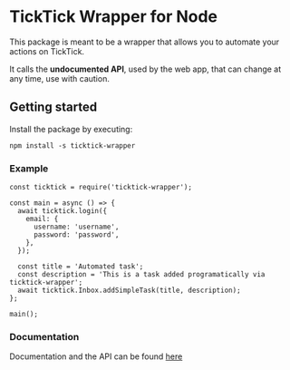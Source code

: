 # TickTick Wrapper for Node

This package is meant to be a wrapper that allows you to automate your actions on TickTick.

It calls the **undocumented API**, used by the web app, that can change at any time, use with caution.

## Getting started

Install the package by executing:

```
npm install -s ticktick-wrapper
```

### Example

```
const ticktick = require('ticktick-wrapper');

const main = async () => {
  await ticktick.login({
    email: {
      username: 'username',
      password: 'password',
    },
  });

  const title = 'Automated task';
  const description = 'This is a task added programatically via ticktick-wrapper';
  await ticktick.Inbox.addSimpleTask(title, description);
};

main();
```

### Documentation

Documentation and the API can be found [here](https://mikaelmello.github.io/ticktick-wrapper)
